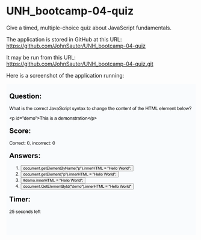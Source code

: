 # UNH_bootcamp-04-quiz
Give a timed, multiple-choice quiz about JavaScript fundamentals.

The application is stored in GitHub at this URL: 
https://github.com/JohnSauter/UNH_bootcamp-04-quiz

It may be run from this URL: https://github.com/JohnSauter/UNH_bootcamp-04-quiz.git

Here is a screenshot of the application running:

![Coding Quiz screenshot](./Assets/Coding_Quiz.png)
